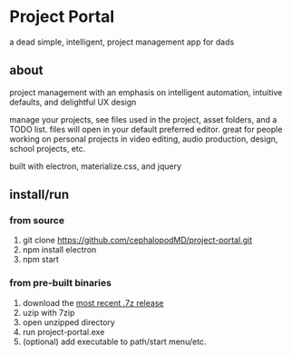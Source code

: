 # Project Portal
a dead simple, intelligent, project management app for dads

## about
project management with an emphasis on intelligent automation, intuitive defaults, and delightful UX design

manage your projects, see files used in the project, asset folders, and a TODO list. files will open in your default preferred editor. great for people working on personal projects in video editing, audio production, design, school projects, etc.

built with electron, materialize.css, and jquery

## install/run

### from source
1. git clone https://github.com/cephalopodMD/project-portal.git
1. npm install electron
1. npm start

### from pre-built binaries
1. download the [most recent .7z release](https://github.com/cephalopodMD/project-portal/releases)
1. uzip with 7zip
1. open unzipped directory
1. run project-portal.exe
1. (optional) add executable to path/start menu/etc.
